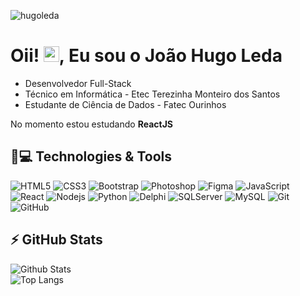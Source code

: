 <p align="left">
  <img src="https://komarev.com/ghpvc/?username=hugoleda" alt="hugoleda" />
</p>


<h1 align = "justify"> 
  Oii! <img src="https://media.giphy.com/media/hvRJCLFzcasrR4ia7z/giphy.gif" width="25px">, Eu sou o João Hugo Leda
</h1>

<ul>
  <li> Desenvolvedor Full-Stack </li>  
  <li> Técnico em Informática - Etec Terezinha Monteiro dos Santos </li>
  <li >Estudante de Ciência de Dados - Fatec Ourinhos </li>
</ul>

No momento estou estudando **ReactJS**

## 🚀💻 Technologies & Tools

![HTML5](https://img.shields.io/badge/-HTML5-E34F26?style=flat-square&logo=html5&logoColor=white)
![CSS3](https://img.shields.io/badge/-CSS3-1572B6?style=flat-square&logo=css3)
![Bootstrap](https://img.shields.io/badge/-Bootstrap-563D7C?style=flat-square&logo=bootstrap)
![Photoshop](https://img.shields.io/badge/-Photoshop-black?style=flat-square&logo=adobe-photoshop)
![Figma](https://img.shields.io/badge/-Figma-black?style=flat-square&logo=figma)
![JavaScript](https://img.shields.io/badge/-JavaScript-black?style=flat-square&logo=javascript)
![React](https://img.shields.io/badge/-React-black?style=flat-square&logo=react)
![Nodejs](https://img.shields.io/badge/-Node.js-sucess)
![Python](https://img.shields.io/badge/-Python-black?style=flat-square&logo=Python)
![Delphi](https://img.shields.io/badge/-Delphi-black?style=flat-square&logo=Delphi&logoColor=red)
![SQLServer](https://img.shields.io/badge/-SQLServer-red)
![MySQL](https://img.shields.io/badge/-MySQL-black?style=flat-square&logo=mysql)
![Git](https://img.shields.io/badge/-Git-black?style=flat-square&logo=git)
![GitHub](https://img.shields.io/badge/-GitHub-181717?style=flat-square&logo=github)

## ⚡ GitHub Stats

![Github Stats](https://github-readme-stats.vercel.app/api?username=hugoleda&show_icons=true&theme=radical&count_private=true&show_icons=true&include_all_commits=true) <br/>
![Top Langs](https://github-readme-stats.vercel.app/api/top-langs/?username=hugoleda&hide=TeX&theme=radical)
